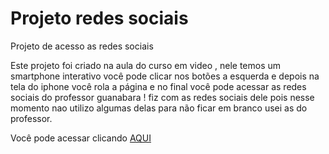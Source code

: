 # Projeto redes sociais
 Projeto de acesso as redes sociais 

 Este projeto foi criado  na aula do curso em video , nele temos um smartphone interativo você pode clicar nos botões a esquerda e depois na tela do iphone você rola a página e no final você pode acessar as redes sociais do professor guanabara ! fiz com as redes sociais dele pois nesse momento nao utilizo algumas delas para não ficar em branco usei as do professor.

 Você pode acessar clicando <a href="https://caiopradodesouza.github.io/Projeto-redes-sociais/">AQUI</a>
